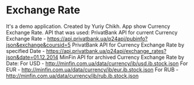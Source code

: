 # Exchange Rate
It's a demo application.
Created by Yuriy Chikh.
App show Currency Exchange Rate.
API that was used:
PrivatBank API for current Currency Exchange Rate - https://api.privatbank.ua/p24api/pubinfo?json&exchange&coursid=5
PrivatBank API for Currency Exchange Rate by specified Date - https://api.privatbank.ua/p24api/exchange_rates?json&date=01.12.2014
MinFin API for archived Currency Exchange Rate by Date:
For USD - http://minfin.com.ua/data/currency/ib/usd.ib.stock.json
For EUR - http://minfin.com.ua/data/currency/ib/eur.ib.stock.json
For RUB - http://minfin.com.ua/data/currency/ib/rub.ib.stock.json
